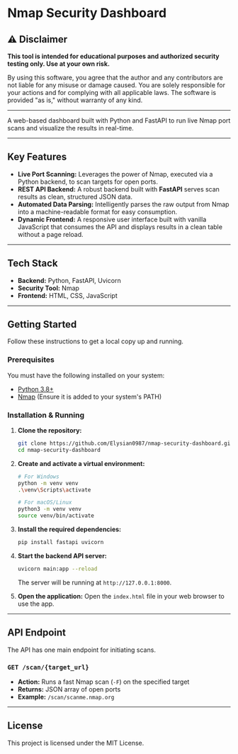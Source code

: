 # Nmap Security Dashboard 

## ⚠️ Disclaimer
**This tool is intended for educational purposes and authorized security testing only. Use at your own risk.**

By using this software, you agree that the author and any contributors are not liable for any misuse or damage caused. You are solely responsible for your actions and for complying with all applicable laws. The software is provided "as is," without warranty of any kind.

---

A web-based dashboard built with Python and FastAPI to run live Nmap port scans and visualize the results in real-time.

---

## Key Features
* **Live Port Scanning:** Leverages the power of Nmap, executed via a Python backend, to scan targets for open ports.
* **REST API Backend:** A robust backend built with **FastAPI** serves scan results as clean, structured JSON data.
* **Automated Data Parsing:** Intelligently parses the raw output from Nmap into a machine-readable format for easy consumption.
* **Dynamic Frontend:** A responsive user interface built with vanilla JavaScript that consumes the API and displays results in a clean table without a page reload.

---

## Tech Stack
* **Backend:** Python, FastAPI, Uvicorn
* **Security Tool:** Nmap
* **Frontend:** HTML, CSS, JavaScript

---

## Getting Started
Follow these instructions to get a local copy up and running.

### Prerequisites
You must have the following installed on your system:
* [Python 3.8+](https://www.python.org/downloads/)
* [Nmap](https://nmap.org/download.html) (Ensure it is added to your system's PATH)

### Installation & Running
1.  **Clone the repository:**
    ```bash
    git clone https://github.com/Elysian0987/nmap-security-dashboard.git
    cd nmap-security-dashboard
    ```

2.  **Create and activate a virtual environment:**
    ```bash
    # For Windows
    python -m venv venv
    .\venv\Scripts\activate
    
    # For macOS/Linux
    python3 -m venv venv
    source venv/bin/activate
    ```

3.  **Install the required dependencies:**
    ```bash
    pip install fastapi uvicorn
    ```

4.  **Start the backend API server:**
    ```bash
    uvicorn main:app --reload
    ```
    The server will be running at `http://127.0.0.1:8000`.

5.  **Open the application:**
    Open the `index.html` file in your web browser to use the app.

---

## API Endpoint
The API has one main endpoint for initiating scans.

### `GET /scan/{target_url}`
- **Action:** Runs a fast Nmap scan (`-F`) on the specified target
- **Returns:** JSON array of open ports  
- **Example:** `/scan/scanme.nmap.org`

---

## License
This project is licensed under the MIT License.
